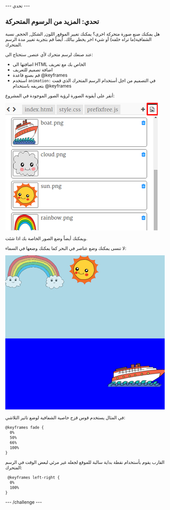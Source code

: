 \--- تحدي \---

## تحدي: المزيد من الرسوم المتحركة

هل يمكنك صنع صورة متحركة اخرى؟ يمكنك تغيير الموقع, اللون, الشكل, الحجم, نسبة الشفافية(ما تراه خلفه) أو شيء اخر يخطر ببالك. أيضاً قم بتجربة تغيير مدة الرسم المتحرك.

عند صنعك لرسم متحرك لأي عنصر, ستحتاج الى:

+ اضافتها الى HTML الخاص بك مع تعريف
+ اضافة تصميم للتعريف
+ قم بصنع قاعدة @keyframes
+ استخدم `animation:` في التصميم من اجل أستخدام الرسم المتحرك الذي قمت بتعريفه باستخدام @keyframes 

أنقر على أيقونة الصورة لرؤية الصور الموجودة في المشروع:

![لقطة الشاشة](images/sunrise-images.png)

ويمكنك أيضاً وضع الصور الخاصة بك اذا شئت.

لا تنسى يمكنك وضع عناصر في البحر كما يمكنك وضعها في السماء:

![لقطة الشاشة](images/sunrise-boat.png)

في المثال يستخدم قوس قزح خاصية الشفافية لوضع تاثير التلاشي:

    @keyframes fade {
      0%  
      50% 
      66% 
      100%  
    }
    

القارب يقوم بأستخدام نقطة بداية سالبة للموقع لجعله غير مرئي لبعض الوقت في الرسم المتحرك:

     @keyframes left-right {
      0%   
      100% 
    }
    

\--- /challenge \---